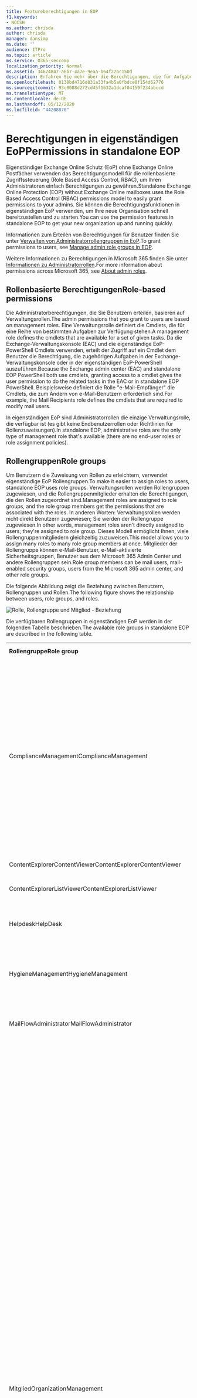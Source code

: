 ```yaml
---
title: Featureberechtigungen in EOP
f1.keywords:
- NOCSH
ms.author: chrisda
author: chrisda
manager: dansimp
ms.date: ''
audience: ITPro
ms.topic: article
ms.service: O365-seccomp
localization_priority: Normal
ms.assetid: 34674847-a6b7-4a7e-9eaa-b64f22bc150d
description: Erfahren Sie mehr über die Berechtigungen, die für Aufgaben in eigenständigen Exchange Online Schutz erforderlich sind.
ms.openlocfilehash: 0138bd4716d831a33fa4b5a0fbdce0f154d62776
ms.sourcegitcommit: 93c0088d272cd45f1632a1dcaf04159f234abccd
ms.translationtype: MT
ms.contentlocale: de-DE
ms.lasthandoff: 05/12/2020
ms.locfileid: "44208870"
---
```

# <a name="permissions-in-standalone-eop"></a><span data-ttu-id="ac982-103">Berechtigungen in eigenständigen EoP</span><span class="sxs-lookup"><span data-stu-id="ac982-103">Permissions in standalone EOP</span></span>

<span data-ttu-id="ac982-104">Eigenständiger Exchange Online Schutz (EoP) ohne Exchange Online Postfächer verwenden das Berechtigungsmodell für die rollenbasierte Zugriffssteuerung (Role Based Access Control, RBAC), um Ihren Administratoren einfach Berechtigungen zu gewähren.</span><span class="sxs-lookup"><span data-stu-id="ac982-104">Standalone Exchange Online Protection (EOP) without Exchange Online mailboxes uses the Role Based Access Control (RBAC) permissions model to easily grant permissions to your admins.</span></span> <span data-ttu-id="ac982-105">Sie können die Berechtigungsfunktionen in eigenständigen EoP verwenden, um Ihre neue Organisation schnell bereitzustellen und zu starten.</span><span class="sxs-lookup"><span data-stu-id="ac982-105">You can use the permission features in standalone EOP to get your new organization up and running quickly.</span></span>

<span data-ttu-id="ac982-106">Informationen zum Erteilen von Berechtigungen für Benutzer finden Sie unter [Verwalten von Administratorrollengruppen in EoP](manage-admin-role-group-permissions-in-eop.md).</span><span class="sxs-lookup"><span data-stu-id="ac982-106">To grant permissions to users, see [Manage admin role groups in EOP](manage-admin-role-group-permissions-in-eop.md).</span></span>

<span data-ttu-id="ac982-107">Weitere Informationen zu Berechtigungen in Microsoft 365 finden Sie unter [Informationen zu Administratorrollen](https://docs.microsoft.com/microsoft-365/admin/add-users/about-admin-roles).</span><span class="sxs-lookup"><span data-stu-id="ac982-107">For more information about permissions across Microsoft 365, see [About admin roles](https://docs.microsoft.com/microsoft-365/admin/add-users/about-admin-roles).</span></span>

## <a name="role-based-permissions"></a><span data-ttu-id="ac982-108">Rollenbasierte Berechtigungen</span><span class="sxs-lookup"><span data-stu-id="ac982-108">Role-based permissions</span></span>

<span data-ttu-id="ac982-109">Die Administratorberechtigungen, die Sie Benutzern erteilen, basieren auf Verwaltungsrollen.</span><span class="sxs-lookup"><span data-stu-id="ac982-109">The admin permissions that you grant to users are based on management roles.</span></span> <span data-ttu-id="ac982-110">Eine Verwaltungsrolle definiert die Cmdlets, die für eine Reihe von bestimmten Aufgaben zur Verfügung stehen.</span><span class="sxs-lookup"><span data-stu-id="ac982-110">A management role defines the cmdlets that are available for a set of given tasks.</span></span> <span data-ttu-id="ac982-111">Da die Exchange-Verwaltungskonsole (EAC) und die eigenständige EoP-PowerShell Cmdlets verwenden, erteilt der Zugriff auf ein Cmdlet dem Benutzer die Berechtigung, die zugehörigen Aufgaben in der Exchange-Verwaltungskonsole oder in der eigenständigen EoP-PowerShell auszuführen.</span><span class="sxs-lookup"><span data-stu-id="ac982-111">Because the Exchange admin center (EAC) and standalone EOP PowerShell both use cmdlets, granting access to a cmdlet gives the user permission to do the related tasks in the EAC or in standalone EOP PowerShell.</span></span> <span data-ttu-id="ac982-112">Beispielsweise definiert die Rolle "e-Mail-Empfänger" die Cmdlets, die zum Ändern von e-Mail-Benutzern erforderlich sind.</span><span class="sxs-lookup"><span data-stu-id="ac982-112">For example, the Mail Recipients role defines the cmdlets that are required to modify mail users.</span></span>

<span data-ttu-id="ac982-113">In eigenständigen EoP sind Administratorrollen die einzige Verwaltungsrolle, die verfügbar ist (es gibt keine Endbenutzerrollen oder Richtlinien für Rollenzuweisungen).</span><span class="sxs-lookup"><span data-stu-id="ac982-113">In standalone EOP, administrative roles are the only type of management role that's available (there are no end-user roles or role assignment policies).</span></span>

## <a name="role-groups"></a><span data-ttu-id="ac982-114">Rollengruppen</span><span class="sxs-lookup"><span data-stu-id="ac982-114">Role groups</span></span>

<span data-ttu-id="ac982-115">Um Benutzern die Zuweisung von Rollen zu erleichtern, verwendet eigenständige EoP Rollengruppen.</span><span class="sxs-lookup"><span data-stu-id="ac982-115">To make it easier to assign roles to users, standalone EOP uses role groups.</span></span> <span data-ttu-id="ac982-116">Verwaltungsrollen werden Rollengruppen zugewiesen, und die Rollengruppenmitglieder erhalten die Berechtigungen, die den Rollen zugeordnet sind.</span><span class="sxs-lookup"><span data-stu-id="ac982-116">Management roles are assigned to role groups, and the role group members get the permissions that are associated with the roles.</span></span> <span data-ttu-id="ac982-117">In anderen Worten: Verwaltungsrollen werden nicht direkt Benutzern zugewiesen; Sie werden der Rollengruppe zugewiesen.</span><span class="sxs-lookup"><span data-stu-id="ac982-117">In other words, management roles aren't directly assigned to users; they're assigned to role group.</span></span> <span data-ttu-id="ac982-118">Dieses Modell ermöglicht Ihnen, viele Rollengruppenmitgliedern gleichzeitig zuzuweisen.</span><span class="sxs-lookup"><span data-stu-id="ac982-118">This model allows you to assign many roles to many role group members at once.</span></span> <span data-ttu-id="ac982-119">Mitglieder der Rollengruppe können e-Mail-Benutzer, e-Mail-aktivierte Sicherheitsgruppen, Benutzer aus dem Microsoft 365 Admin Center und andere Rollengruppen sein.</span><span class="sxs-lookup"><span data-stu-id="ac982-119">Role group members can be mail users, mail-enabled security groups, users from the Microsoft 365 admin center, and other role groups.</span></span>

<span data-ttu-id="ac982-120">Die folgende Abbildung zeigt die Beziehung zwischen Benutzern, Rollengruppen und Rollen.</span><span class="sxs-lookup"><span data-stu-id="ac982-120">The following figure shows the relationship between users, role groups, and roles.</span></span>

![Rolle, Rollengruppe und Mitglied - Beziehung](../../media/ITPro_Security_RBAC_EXO_SimplifiedRoleGroupRelationship.png)

<span data-ttu-id="ac982-122">Die verfügbaren Rollengruppen in eigenständigen EoP werden in der folgenden Tabelle beschrieben.</span><span class="sxs-lookup"><span data-stu-id="ac982-122">The available role groups in standalone EOP are described in the following table.</span></span>

||||
|---|---|---|
|<span data-ttu-id="ac982-123">**Rollengruppe**</span><span class="sxs-lookup"><span data-stu-id="ac982-123">**Role group**</span></span>|<span data-ttu-id="ac982-124">**Beschreibung**</span><span class="sxs-lookup"><span data-stu-id="ac982-124">**Description**</span></span>|<span data-ttu-id="ac982-125">**Zugewiesene Standardrollen**</span><span class="sxs-lookup"><span data-stu-id="ac982-125">**Default roles assigned**</span></span>|
|<span data-ttu-id="ac982-126">ComplianceManagement</span><span class="sxs-lookup"><span data-stu-id="ac982-126">ComplianceManagement</span></span>|<span data-ttu-id="ac982-127">Konfigurieren und Verwalten von Kompatibilitätseinstellungen innerhalb der Organisation, einschließlich der Verhinderung von Datenverlust (DLP), wenn Ihr Abonnement über DLP-Funktionen verfügt.</span><span class="sxs-lookup"><span data-stu-id="ac982-127">Configure and manage compliance settings within the organization, including data loss prevention (DLP) if your subscription has DLP capabilities.</span></span> <br/><br/> <span data-ttu-id="ac982-128">Mitglieder der Rolle " [Konformitäts Administrator](https://docs.microsoft.com/azure/active-directory/users-groups-roles/directory-assign-admin-roles#compliance-administrator) " in Azure AD erhalten automatisch die Berechtigungen dieser Rollengruppe.</span><span class="sxs-lookup"><span data-stu-id="ac982-128">Members of the [Compliance Administrator](https://docs.microsoft.com/azure/active-directory/users-groups-roles/directory-assign-admin-roles#compliance-administrator) role in Azure AD automatically get the permissions of this role group.</span></span>|<span data-ttu-id="ac982-129">Überwachungsprotokolle</span><span class="sxs-lookup"><span data-stu-id="ac982-129">Audit Logs</span></span> <br/><br/> <span data-ttu-id="ac982-130">Compliance-Verwaltung</span><span class="sxs-lookup"><span data-stu-id="ac982-130">Compliance Administration</span></span> <br/><br/> <span data-ttu-id="ac982-131">Verwaltung von Informationsrechten</span><span class="sxs-lookup"><span data-stu-id="ac982-131">Information Rights Management</span></span> <br/><br/> <span data-ttu-id="ac982-132">Aufbewahrungsverwaltung</span><span class="sxs-lookup"><span data-stu-id="ac982-132">Retention Management</span></span> <br/><br/> <span data-ttu-id="ac982-133">Überwachungsprotokolle nur anzeigen</span><span class="sxs-lookup"><span data-stu-id="ac982-133">View-Only Audit Logs</span></span> <br/><br/> <span data-ttu-id="ac982-134">Schreibgeschützte Konfiguration</span><span class="sxs-lookup"><span data-stu-id="ac982-134">View-Only Configuration</span></span> <br/><br/> <span data-ttu-id="ac982-135">Schreibgeschützte Empfänger</span><span class="sxs-lookup"><span data-stu-id="ac982-135">View-Only Recipients</span></span>|
|<span data-ttu-id="ac982-136">ContentExplorerContentViewer</span><span class="sxs-lookup"><span data-stu-id="ac982-136">ContentExplorerContentViewer</span></span>|<span data-ttu-id="ac982-137">Nicht verwendet.</span><span class="sxs-lookup"><span data-stu-id="ac982-137">Not used.</span></span>|<span data-ttu-id="ac982-138">Daten Klassifizierungs-Inhaltsanzeige</span><span class="sxs-lookup"><span data-stu-id="ac982-138">Data Classification Content Viewer</span></span>|
|<span data-ttu-id="ac982-139">ContentExplorerListViewer</span><span class="sxs-lookup"><span data-stu-id="ac982-139">ContentExplorerListViewer</span></span>|<span data-ttu-id="ac982-140">Nicht verwendet.</span><span class="sxs-lookup"><span data-stu-id="ac982-140">Not used.</span></span>|<span data-ttu-id="ac982-141">Listenanzeige für Datenklassifizierung</span><span class="sxs-lookup"><span data-stu-id="ac982-141">Data Classification List Viewer</span></span>|
|<span data-ttu-id="ac982-142">Helpdesk</span><span class="sxs-lookup"><span data-stu-id="ac982-142">HelpDesk</span></span>|<span data-ttu-id="ac982-143">Anzeigen und Verwalten von e-Mail-Benutzern</span><span class="sxs-lookup"><span data-stu-id="ac982-143">View and manage mail users.</span></span>|<span data-ttu-id="ac982-144">Kennwort zurücksetzen</span><span class="sxs-lookup"><span data-stu-id="ac982-144">Reset Password</span></span> <br/><br/> <span data-ttu-id="ac982-145">Benutzeroptionen</span><span class="sxs-lookup"><span data-stu-id="ac982-145">User Options</span></span> <br/><br/> <span data-ttu-id="ac982-146">Schreibgeschützte Empfänger</span><span class="sxs-lookup"><span data-stu-id="ac982-146">View-Only Recipients</span></span>|
|<span data-ttu-id="ac982-147">HygieneManagement</span><span class="sxs-lookup"><span data-stu-id="ac982-147">HygieneManagement</span></span>|<span data-ttu-id="ac982-148">Verwalten von Schutzfunktionen (Anti-Spam, Antischadsoftware usw.).</span><span class="sxs-lookup"><span data-stu-id="ac982-148">Manage protection features (anti-spam, anti-malware, etc.).</span></span>|<span data-ttu-id="ac982-149">Transport Hygiene</span><span class="sxs-lookup"><span data-stu-id="ac982-149">Transport Hygiene</span></span> <br/><br/> <span data-ttu-id="ac982-150">Schreibgeschützte Konfiguration</span><span class="sxs-lookup"><span data-stu-id="ac982-150">View-Only Configuration</span></span> <br/><br/> <span data-ttu-id="ac982-151">Schreibgeschützte Empfänger</span><span class="sxs-lookup"><span data-stu-id="ac982-151">View-Only Recipients</span></span>|
|<span data-ttu-id="ac982-152">MailFlowAdministrator</span><span class="sxs-lookup"><span data-stu-id="ac982-152">MailFlowAdministrator</span></span>|<span data-ttu-id="ac982-153">Anzeigen und Verwalten von akzeptierten Domänen und Connectors</span><span class="sxs-lookup"><span data-stu-id="ac982-153">View and manage accepted domains and connectors</span></span>|<span data-ttu-id="ac982-154">Remote-und akzeptierte Domänen</span><span class="sxs-lookup"><span data-stu-id="ac982-154">Remote and Accepted Domains</span></span> <br/><br/> <span data-ttu-id="ac982-155">Schreibgeschützte Empfänger</span><span class="sxs-lookup"><span data-stu-id="ac982-155">View-Only Recipients</span></span>|
|<span data-ttu-id="ac982-156">Mitglied</span><span class="sxs-lookup"><span data-stu-id="ac982-156">OrganizationManagement</span></span>|<span data-ttu-id="ac982-157">Administratorzugriff auf die gesamte Organisation und die Möglichkeit, nahezu jede Aufgabe auszuführen.</span><span class="sxs-lookup"><span data-stu-id="ac982-157">Admin access to the entire organization and the ability to perform almost any task.</span></span> <br/><br/> <span data-ttu-id="ac982-158">Mitglieder der [globalen Administrator](https://docs.microsoft.com/azure/active-directory/users-groups-roles/directory-assign-admin-roles#global-administrator--company-administrator) Rolle in Azure AD erhalten automatisch die Berechtigungen dieser Rollengruppe.</span><span class="sxs-lookup"><span data-stu-id="ac982-158">Members of the [Global Administrator](https://docs.microsoft.com/azure/active-directory/users-groups-roles/directory-assign-admin-roles#global-administrator--company-administrator) role in Azure AD automatically get the permissions of this role group.</span></span> <br/><br/> <span data-ttu-id="ac982-159">**Wichtig**: da es sich bei der Mitglied-Rollengruppe um eine leistungsstarke Rolle handelt, sollten nur Benutzer, die administrative Aufgaben auf Organisationsebene ausführen, Mitglieder dieser Rollengruppe sein.</span><span class="sxs-lookup"><span data-stu-id="ac982-159">**Important**: Because the OrganizationManagement role group is a powerful role, only users that perform organizational-level administrative tasks should be members of this role group.</span></span>|<span data-ttu-id="ac982-160">Antischadsoftware</span><span class="sxs-lookup"><span data-stu-id="ac982-160">AntiMalware</span></span> <br/><br/> <span data-ttu-id="ac982-161">Antispam</span><span class="sxs-lookup"><span data-stu-id="ac982-161">AntiSpam</span></span> <br/><br/> <span data-ttu-id="ac982-162">Überwachungsprotokolle</span><span class="sxs-lookup"><span data-stu-id="ac982-162">Audit Logs</span></span> <br/><br/> <span data-ttu-id="ac982-163">Complianceadministrator</span><span class="sxs-lookup"><span data-stu-id="ac982-163">Compliance Administrator</span></span> <br/><br/> <span data-ttu-id="ac982-164">Dynamische Verteilergruppen</span><span class="sxs-lookup"><span data-stu-id="ac982-164">Distribution Groups</span></span> <br/><br/> <span data-ttu-id="ac982-165">Verwaltung von Informationsrechten</span><span class="sxs-lookup"><span data-stu-id="ac982-165">Information Rights Management</span></span> <br/><br/> <span data-ttu-id="ac982-166">Erstellen von E-Mail-Empfängern</span><span class="sxs-lookup"><span data-stu-id="ac982-166">Mail Recipient Creation</span></span> <br/><br/> <span data-ttu-id="ac982-167">E-Mail-Empfänger</span><span class="sxs-lookup"><span data-stu-id="ac982-167">Mail Recipients</span></span> <br/><br/> <span data-ttu-id="ac982-168">Nachrichtenverfolgung</span><span class="sxs-lookup"><span data-stu-id="ac982-168">Message Tracking</span></span> <br/><br/> <span data-ttu-id="ac982-169">Migration</span><span class="sxs-lookup"><span data-stu-id="ac982-169">Migration</span></span> <br/><br/> <span data-ttu-id="ac982-170">Organisations Client Zugriff</span><span class="sxs-lookup"><span data-stu-id="ac982-170">Organization Client Access</span></span> <br/><br/> <span data-ttu-id="ac982-171">Organisationskonfiguration</span><span class="sxs-lookup"><span data-stu-id="ac982-171">Organization Configuration</span></span> <br/><br/> <span data-ttu-id="ac982-172">Organisations Transport Einstellungen</span><span class="sxs-lookup"><span data-stu-id="ac982-172">Organization Transport Settings</span></span> <br/><br/> <span data-ttu-id="ac982-173">Quarantäne</span><span class="sxs-lookup"><span data-stu-id="ac982-173">Quarantine</span></span> <br/><br/> <span data-ttu-id="ac982-174">Empfängerrichtlinien</span><span class="sxs-lookup"><span data-stu-id="ac982-174">Recipient Policies</span></span> <br/><br/> <span data-ttu-id="ac982-175">Remote-und akzeptierte Domänen</span><span class="sxs-lookup"><span data-stu-id="ac982-175">Remote and Accepted Domains</span></span> <br/><br/> <span data-ttu-id="ac982-176">Kennwort zurücksetzen</span><span class="sxs-lookup"><span data-stu-id="ac982-176">Reset Password</span></span> <br/><br/> <span data-ttu-id="ac982-177">Aufbewahrungsverwaltung</span><span class="sxs-lookup"><span data-stu-id="ac982-177">Retention Management</span></span> <br/><br/> <span data-ttu-id="ac982-178">Rollenverwaltung</span><span class="sxs-lookup"><span data-stu-id="ac982-178">Role Management</span></span> <br/><br/> <span data-ttu-id="ac982-179">Sicherheitsadministrator</span><span class="sxs-lookup"><span data-stu-id="ac982-179">Security Administrator</span></span> <br/><br/> <span data-ttu-id="ac982-180">Erstellen und Mitgliedschaft von Sicherheitsgruppen</span><span class="sxs-lookup"><span data-stu-id="ac982-180">Security Group Creation and Membership</span></span> <br/><br/> <span data-ttu-id="ac982-181">Sicherheitsleseberechtigter</span><span class="sxs-lookup"><span data-stu-id="ac982-181">Security Reader</span></span> <br/><br/> <span data-ttu-id="ac982-182">Vertraulichkeits Bezeichnung-Administrator</span><span class="sxs-lookup"><span data-stu-id="ac982-182">Sensitivity Label Administrator</span></span> <br/><br/> <span data-ttu-id="ac982-183">Aufsicht</span><span class="sxs-lookup"><span data-stu-id="ac982-183">Supervision</span></span> <br/><br/> <span data-ttu-id="ac982-184">Transport Hygiene</span><span class="sxs-lookup"><span data-stu-id="ac982-184">Transport Hygiene</span></span> <br/><br/> <span data-ttu-id="ac982-185">Transportregeln</span><span class="sxs-lookup"><span data-stu-id="ac982-185">Transport Rules</span></span> <br/><br/> <span data-ttu-id="ac982-186">Benutzeroptionen</span><span class="sxs-lookup"><span data-stu-id="ac982-186">User Options</span></span> <br/><br/> <span data-ttu-id="ac982-187">Nur anzeigen Antischadsoftware</span><span class="sxs-lookup"><span data-stu-id="ac982-187">View-Only AntiMalware</span></span> <br/><br/> <span data-ttu-id="ac982-188">Nur-anzeigen-Antispam</span><span class="sxs-lookup"><span data-stu-id="ac982-188">View-Only AntiSpam</span></span> <br/><br/> <span data-ttu-id="ac982-189">Überwachungsprotokolle nur anzeigen</span><span class="sxs-lookup"><span data-stu-id="ac982-189">View-Only Audit Logs</span></span> <br/><br/> <span data-ttu-id="ac982-190">Schreibgeschützte Konfiguration</span><span class="sxs-lookup"><span data-stu-id="ac982-190">View-Only Configuration</span></span> <br/><br/> <span data-ttu-id="ac982-191">Nur-Ansicht-Quarantäne</span><span class="sxs-lookup"><span data-stu-id="ac982-191">View-Only Quarantine</span></span> <br/><br/> <span data-ttu-id="ac982-192">Schreibgeschützte Empfänger</span><span class="sxs-lookup"><span data-stu-id="ac982-192">View-Only Recipients</span></span> <br/><br/> <span data-ttu-id="ac982-193">Bedrohungs Intelligenz mit Ansichts Schutz</span><span class="sxs-lookup"><span data-stu-id="ac982-193">View-Only Threat Intelligence</span></span>|
|<span data-ttu-id="ac982-194">QuarantineAdministrator</span><span class="sxs-lookup"><span data-stu-id="ac982-194">QuarantineAdministrator</span></span>|<span data-ttu-id="ac982-195">Verwalten von Nachrichten in Quarantäne für alle Empfänger.</span><span class="sxs-lookup"><span data-stu-id="ac982-195">Manage quarantined messages for all recipients.</span></span>|<span data-ttu-id="ac982-196">Quarantäne</span><span class="sxs-lookup"><span data-stu-id="ac982-196">Quarantine</span></span>|
|<span data-ttu-id="ac982-197">RecipientManagement</span><span class="sxs-lookup"><span data-stu-id="ac982-197">RecipientManagement</span></span>|<span data-ttu-id="ac982-198">Erstellen, verwalten und Entfernen von Empfängerobjekten in der Organisation.</span><span class="sxs-lookup"><span data-stu-id="ac982-198">Create, manage, and remove recipient objects in the organization.</span></span>|<span data-ttu-id="ac982-199">Dynamische Verteilergruppen</span><span class="sxs-lookup"><span data-stu-id="ac982-199">Distribution Groups</span></span> <br/><br/> <span data-ttu-id="ac982-200">Erstellen von E-Mail-Empfängern</span><span class="sxs-lookup"><span data-stu-id="ac982-200">Mail Recipient Creation</span></span> <br/><br/> <span data-ttu-id="ac982-201">E-Mail-Empfänger</span><span class="sxs-lookup"><span data-stu-id="ac982-201">Mail Recipients</span></span> <br/><br/> <span data-ttu-id="ac982-202">Nachrichtenverfolgung</span><span class="sxs-lookup"><span data-stu-id="ac982-202">Message Tracking</span></span> <br/><br/> <span data-ttu-id="ac982-203">Migration</span><span class="sxs-lookup"><span data-stu-id="ac982-203">Migration</span></span> <br/><br/> <span data-ttu-id="ac982-204">Empfängerrichtlinien</span><span class="sxs-lookup"><span data-stu-id="ac982-204">Recipient Policies</span></span> <br/><br/> <span data-ttu-id="ac982-205">Kennwort zurücksetzen</span><span class="sxs-lookup"><span data-stu-id="ac982-205">Reset Password</span></span>|
|<span data-ttu-id="ac982-206">RecordsManagement</span><span class="sxs-lookup"><span data-stu-id="ac982-206">RecordsManagement</span></span>|<span data-ttu-id="ac982-207">Konfigurieren von Kompatibilitätsfeatures wie Aufbewahrungsrichtlinientags, Nachrichtenklassifikationen und Nachrichtenfluss Regeln (auch bekannt als Transportregeln)</span><span class="sxs-lookup"><span data-stu-id="ac982-207">Configure compliance features, such as retention policy tags, message classifications, and mail flow rules (also known as transport rules).</span></span>|<span data-ttu-id="ac982-208">Nachrichtenverfolgung</span><span class="sxs-lookup"><span data-stu-id="ac982-208">Message Tracking</span></span> <br/><br/> <span data-ttu-id="ac982-209">Aufbewahrungsverwaltung</span><span class="sxs-lookup"><span data-stu-id="ac982-209">Retention Management</span></span> <br/><br/> <span data-ttu-id="ac982-210">Transportregeln</span><span class="sxs-lookup"><span data-stu-id="ac982-210">Transport Rules</span></span>|
|<span data-ttu-id="ac982-211">SecurityAdministrator</span><span class="sxs-lookup"><span data-stu-id="ac982-211">SecurityAdministrator</span></span>|<span data-ttu-id="ac982-212">Konfigurieren Sie alle Aspekte des Schutzes in der Organisation (Anti-Spam, Antischadsoftware, Antispoofing, Quarantäne usw.).</span><span class="sxs-lookup"><span data-stu-id="ac982-212">Configure all aspects of protection in the organization (anti-spam, anti-malware, anti-spoofing, quarantine, etc.).</span></span> <br/><br/> <span data-ttu-id="ac982-213">Mitglieder der Rolle " [Sicherheits Administrator](https://docs.microsoft.com/azure/active-directory/users-groups-roles/directory-assign-admin-roles#security-administrator) " in Azure AD erhalten automatisch die Berechtigungen dieser Rollengruppe.</span><span class="sxs-lookup"><span data-stu-id="ac982-213">Members of the [Security Administrator](https://docs.microsoft.com/azure/active-directory/users-groups-roles/directory-assign-admin-roles#security-administrator) role in Azure AD automatically get the permissions of this role group.</span></span>|<span data-ttu-id="ac982-214">Antischadsoftware</span><span class="sxs-lookup"><span data-stu-id="ac982-214">AntiMalware</span></span> <br/><br/> <span data-ttu-id="ac982-215">Antispam</span><span class="sxs-lookup"><span data-stu-id="ac982-215">AntiSpam</span></span> <br/><br/> <span data-ttu-id="ac982-216">Überwachungsprotokolle</span><span class="sxs-lookup"><span data-stu-id="ac982-216">Audit Logs</span></span> <br/><br/> <span data-ttu-id="ac982-217">Quarantäne</span><span class="sxs-lookup"><span data-stu-id="ac982-217">Quarantine</span></span> <br/><br/> <span data-ttu-id="ac982-218">Sicherheitsadministrator</span><span class="sxs-lookup"><span data-stu-id="ac982-218">Security Administrator</span></span> <br/><br/> <span data-ttu-id="ac982-219">Vertraulichkeits Bezeichnung-Administrator</span><span class="sxs-lookup"><span data-stu-id="ac982-219">Sensitivity Label Administrator</span></span> <br/><br/> <span data-ttu-id="ac982-220">Nur anzeigen Antischadsoftware</span><span class="sxs-lookup"><span data-stu-id="ac982-220">View-Only AntiMalware</span></span> <br/><br/> <span data-ttu-id="ac982-221">Nur-anzeigen-Antispam</span><span class="sxs-lookup"><span data-stu-id="ac982-221">View-Only AntiSpam</span></span> <br/><br/> <span data-ttu-id="ac982-222">Überwachungsprotokolle nur anzeigen</span><span class="sxs-lookup"><span data-stu-id="ac982-222">View-Only Audit Logs</span></span> <br/><br/> <span data-ttu-id="ac982-223">Nur-Ansicht-Quarantäne</span><span class="sxs-lookup"><span data-stu-id="ac982-223">View-Only Quarantine</span></span> <br/><br/> <span data-ttu-id="ac982-224">Bedrohungs Intelligenz mit Ansichts Schutz</span><span class="sxs-lookup"><span data-stu-id="ac982-224">View-Only Threat Intelligence</span></span>|
|<span data-ttu-id="ac982-225">SecurityReader</span><span class="sxs-lookup"><span data-stu-id="ac982-225">SecurityReader</span></span>|<span data-ttu-id="ac982-226">Nur-Ansicht-Zugriff auf alle Aspekte des Schutzes in der Organisation (Antispam, Antischadsoftware, Antispoofing, Quarantäne usw.).</span><span class="sxs-lookup"><span data-stu-id="ac982-226">View-only access to all aspects of protection in the organization (anti-spam, anti-malware, anti-spoofing, quarantine, etc.).</span></span> <br/><br/> <span data-ttu-id="ac982-227">Mitglieder der [Sicherheits Leser](https://docs.microsoft.com/azure/active-directory/users-groups-roles/directory-assign-admin-roles#security-reader) Rolle in Azure AD erhalten automatisch die Berechtigungen dieser Rollengruppe.</span><span class="sxs-lookup"><span data-stu-id="ac982-227">Members of the [Security Reader](https://docs.microsoft.com/azure/active-directory/users-groups-roles/directory-assign-admin-roles#security-reader) role in Azure AD automatically get the permissions of this role group.</span></span>|<span data-ttu-id="ac982-228">Sicherheitsleseberechtigter</span><span class="sxs-lookup"><span data-stu-id="ac982-228">Security Reader</span></span> <br/><br/> <span data-ttu-id="ac982-229">Nur anzeigen Antischadsoftware</span><span class="sxs-lookup"><span data-stu-id="ac982-229">View-Only AntiMalware</span></span> <br/><br/> <span data-ttu-id="ac982-230">Nur-anzeigen-Antispam</span><span class="sxs-lookup"><span data-stu-id="ac982-230">View-Only AntiSpam</span></span> <br/><br/> <span data-ttu-id="ac982-231">Nur-Ansicht-Quarantäne</span><span class="sxs-lookup"><span data-stu-id="ac982-231">View-Only Quarantine</span></span> <br/><br/> <span data-ttu-id="ac982-232">Bedrohungs Intelligenz mit Ansichts Schutz</span><span class="sxs-lookup"><span data-stu-id="ac982-232">View-Only Threat Intelligence</span></span>|
|<span data-ttu-id="ac982-233">TenantAdmins</span><span class="sxs-lookup"><span data-stu-id="ac982-233">TenantAdmins</span></span>|<span data-ttu-id="ac982-234">Die Mitgliedschaft in dieser Rollengruppe wird in allen Diensten synchronisiert und zentral verwaltet.</span><span class="sxs-lookup"><span data-stu-id="ac982-234">Membership in this role group is synchronized across services and managed centrally.</span></span> <span data-ttu-id="ac982-235">Standardmäßig ist dieser Rollengruppe keine Rollen zugewiesen.</span><span class="sxs-lookup"><span data-stu-id="ac982-235">By default, this role group is not assigned any roles.</span></span> <span data-ttu-id="ac982-236">Sie ist jedoch Mitglied der Rollengruppe "Organisationsverwaltung" und erbt diese Berechtigungen.</span><span class="sxs-lookup"><span data-stu-id="ac982-236">However, it will be a member of the Organization Management role group and will inherit those permissions.</span></span>|<span data-ttu-id="ac982-237">keine</span><span class="sxs-lookup"><span data-stu-id="ac982-237">none</span></span>|
|<span data-ttu-id="ac982-238">ViewOnlyOrganizationManagement</span><span class="sxs-lookup"><span data-stu-id="ac982-238">ViewOnlyOrganizationManagement</span></span>|<span data-ttu-id="ac982-239">Zeigen Sie Empfänger-, Schutz-und Konfigurationsobjekte sowie deren Eigenschaften in der Organisation an.</span><span class="sxs-lookup"><span data-stu-id="ac982-239">View recipient, protection, and configuration objects and their properties in the organization.</span></span>|<span data-ttu-id="ac982-240">Complianceadministrator</span><span class="sxs-lookup"><span data-stu-id="ac982-240">Compliance Administrator</span></span> <br/><br/> <span data-ttu-id="ac982-241">Sicherheitsadministrator</span><span class="sxs-lookup"><span data-stu-id="ac982-241">Security Administrator</span></span> <br/><br/> <span data-ttu-id="ac982-242">Sicherheitsleseberechtigter</span><span class="sxs-lookup"><span data-stu-id="ac982-242">Security Reader</span></span> <br/><br/> <span data-ttu-id="ac982-243">Vertraulichkeits Bezeichnung-Administrator</span><span class="sxs-lookup"><span data-stu-id="ac982-243">Sensitivity Label Administrator</span></span> <br/><br/> <span data-ttu-id="ac982-244">Schreibgeschützte Konfiguration</span><span class="sxs-lookup"><span data-stu-id="ac982-244">View-Only Configuration</span></span> <br/><br/> <span data-ttu-id="ac982-245">Schreibgeschützte Empfänger</span><span class="sxs-lookup"><span data-stu-id="ac982-245">View-Only Recipients</span></span>|
|

<span data-ttu-id="ac982-246">Wenn Sie in einer kleinen Organisation mit nur wenigen Administratoren arbeiten, müssen Sie diese Benutzer möglicherweise nur der Rollengruppe "Organisationsverwaltung" hinzufügen, und Sie müssen möglicherweise nie die anderen Rollengruppen verwenden.</span><span class="sxs-lookup"><span data-stu-id="ac982-246">If you work in a small organization that has only a few admins, you might need to add those users to the Organization Management role group only, and you may never need to use the other role groups.</span></span> <span data-ttu-id="ac982-247">Wenn Sie in einer größeren Organisation arbeiten, verfügen Sie möglicherweise über Administratoren, die bestimmte Aufgaben ausführen, beispielsweise die Empfängerkonfiguration.</span><span class="sxs-lookup"><span data-stu-id="ac982-247">If you work in a larger organization, you might have admins who perform specific tasks, such as recipient configuration.</span></span> <span data-ttu-id="ac982-248">In diesen Fällen können Sie einen Administrator zur Rollengruppe "Empfängerverwaltung" und einen weiteren Administrator zur Rollengruppe "Organisationsverwaltung" hinzufügen.</span><span class="sxs-lookup"><span data-stu-id="ac982-248">In those cases, you might add one admin to the Recipient Management role group, and another admin to the Organization Management role group.</span></span> <span data-ttu-id="ac982-249">Diese Administratoren können dann Ihre spezifischen Bereiche verwalten, aber Sie verfügen nicht über Berechtigungen zum Verwalten von Bereichen, für die Sie nicht zuständig sind.</span><span class="sxs-lookup"><span data-stu-id="ac982-249">Those admins can then manage their specific areas, but they won't have permissions to manage areas they're not responsible for.</span></span>

<span data-ttu-id="ac982-250">Wenn die integrierten Rollengruppen in Exchange Online nicht für die Aufgabenbereiche Ihrer Administratoren geeignet sind, können Sie Rollengruppen erstellen und Rollen zu diesen Gruppen hinzufügen.</span><span class="sxs-lookup"><span data-stu-id="ac982-250">If the built-in role groups in Exchange Online don't match the job function of your administrators, you can create role groups and add roles to them.</span></span> <span data-ttu-id="ac982-251">Weitere Informationen finden Sie unter [Verwalten von Rollengruppen in eigenständigen EoP](manage-admin-role-group-permissions-in-eop.md).</span><span class="sxs-lookup"><span data-stu-id="ac982-251">For more information, see [Manage role groups in standalone EOP](manage-admin-role-group-permissions-in-eop.md).</span></span>

## <a name="roles"></a><span data-ttu-id="ac982-252">Rollen</span><span class="sxs-lookup"><span data-stu-id="ac982-252">Roles</span></span>

<span data-ttu-id="ac982-253">Die integrierten Rollen, die in eigenständigen EoP verfügbar sind, werden in der folgenden Tabelle beschrieben.</span><span class="sxs-lookup"><span data-stu-id="ac982-253">The built-in roles that are available in standalone EOP are described in the following table.</span></span>

||||
|---|---|---|
|<span data-ttu-id="ac982-254">**Rolle**</span><span class="sxs-lookup"><span data-stu-id="ac982-254">**Role**</span></span>|<span data-ttu-id="ac982-255">**Beschreibung**</span><span class="sxs-lookup"><span data-stu-id="ac982-255">**Description**</span></span>|<span data-ttu-id="ac982-256">**Standardrollengruppen Zuweisungen**</span><span class="sxs-lookup"><span data-stu-id="ac982-256">**Default role group assignments**</span></span>|
|<span data-ttu-id="ac982-257">Antischadsoftware</span><span class="sxs-lookup"><span data-stu-id="ac982-257">AntiMalware</span></span>|<span data-ttu-id="ac982-258">Anzeigen und Ändern der Konfiguration und der Berichte für Antischadsoftware-Features.</span><span class="sxs-lookup"><span data-stu-id="ac982-258">View and modify the configuration and reports for anti-malware features.</span></span>|<span data-ttu-id="ac982-259">Mitglied</span><span class="sxs-lookup"><span data-stu-id="ac982-259">OrganizationManagement</span></span> <br/><br/> <span data-ttu-id="ac982-260">SecurityAdministrator</span><span class="sxs-lookup"><span data-stu-id="ac982-260">SecurityAdministrator</span></span>|
|<span data-ttu-id="ac982-261">Antispam</span><span class="sxs-lookup"><span data-stu-id="ac982-261">AntiSpam</span></span>|<span data-ttu-id="ac982-262">Anzeigen und Ändern der Konfiguration und der Berichte für Anti-Spam-Features.</span><span class="sxs-lookup"><span data-stu-id="ac982-262">View and modify the configuration and reports for anti-spam features.</span></span>|<span data-ttu-id="ac982-263">Mitglied</span><span class="sxs-lookup"><span data-stu-id="ac982-263">OrganizationManagement</span></span> <br/><br/> <span data-ttu-id="ac982-264">SecurityAdministrator</span><span class="sxs-lookup"><span data-stu-id="ac982-264">SecurityAdministrator</span></span>|
|<span data-ttu-id="ac982-265">Überwachungsprotokolle</span><span class="sxs-lookup"><span data-stu-id="ac982-265">Audit Logs</span></span>|<span data-ttu-id="ac982-266">Durchsuchen Sie das administratorüberwachungsprotokoll, und zeigen Sie die Ergebnisse an.</span><span class="sxs-lookup"><span data-stu-id="ac982-266">Search the administrator audit log and view the results.</span></span>|<span data-ttu-id="ac982-267">ComplianceManagement</span><span class="sxs-lookup"><span data-stu-id="ac982-267">ComplianceManagement</span></span> <br/><br/> <span data-ttu-id="ac982-268">Mitglied</span><span class="sxs-lookup"><span data-stu-id="ac982-268">OrganizationManagement</span></span> <br/><br/> <span data-ttu-id="ac982-269">SecurityAdministrator</span><span class="sxs-lookup"><span data-stu-id="ac982-269">SecurityAdministrator</span></span>|
|<span data-ttu-id="ac982-270">Kompatibilitäts Administrator<sup>\*</sup></span><span class="sxs-lookup"><span data-stu-id="ac982-270">Compliance Administrator<sup>\*</sup></span></span>||<span data-ttu-id="ac982-271">ComplianceManagement</span><span class="sxs-lookup"><span data-stu-id="ac982-271">ComplianceManagement</span></span> <br/><br/> <span data-ttu-id="ac982-272">Mitglied</span><span class="sxs-lookup"><span data-stu-id="ac982-272">OrganizationManagement</span></span> <br/><br/> <span data-ttu-id="ac982-273">ViewOnlyOrganizationManagement</span><span class="sxs-lookup"><span data-stu-id="ac982-273">ViewOnlyOrganizationManagement</span></span>|
|<span data-ttu-id="ac982-274">Daten Klassifizierungs-Inhaltsanzeige<sup>\*</sup></span><span class="sxs-lookup"><span data-stu-id="ac982-274">Data Classification Content Viewer<sup>\*</sup></span></span>||<span data-ttu-id="ac982-275">ContentExplorerContentViewer</span><span class="sxs-lookup"><span data-stu-id="ac982-275">ContentExplorerContentViewer</span></span>|
|<span data-ttu-id="ac982-276">Listenanzeige für Datenklassifizierung<sup>\*</sup></span><span class="sxs-lookup"><span data-stu-id="ac982-276">Data Classification List Viewer<sup>\*</sup></span></span>||
|<span data-ttu-id="ac982-277">Dynamische Verteilergruppen</span><span class="sxs-lookup"><span data-stu-id="ac982-277">Distribution Groups</span></span>|<span data-ttu-id="ac982-278">Erstellen und verwalten Sie alle Verteilergruppen, e-Mail-aktivierten Sicherheitsgruppen und Mitglieder.</span><span class="sxs-lookup"><span data-stu-id="ac982-278">Create and manage all distribution groups, mail-enabled security groups, and members.</span></span>|<span data-ttu-id="ac982-279">Mitglied</span><span class="sxs-lookup"><span data-stu-id="ac982-279">OrganizationManagement</span></span> <br/><br/> <span data-ttu-id="ac982-280">RecipientManagement</span><span class="sxs-lookup"><span data-stu-id="ac982-280">RecipientManagement</span></span>|
|<span data-ttu-id="ac982-281">Verwaltung von Informationsrechten<sup>\*</sup></span><span class="sxs-lookup"><span data-stu-id="ac982-281">Information Rights Management<sup>\*</sup></span></span>||<span data-ttu-id="ac982-282">ComplianceManagement</span><span class="sxs-lookup"><span data-stu-id="ac982-282">ComplianceManagement</span></span> <br/><br/> <span data-ttu-id="ac982-283">Mitglied</span><span class="sxs-lookup"><span data-stu-id="ac982-283">OrganizationManagement</span></span>|
|<span data-ttu-id="ac982-284">Erstellen von E-Mail-Empfängern</span><span class="sxs-lookup"><span data-stu-id="ac982-284">Mail Recipient Creation</span></span>|<span data-ttu-id="ac982-285">Erstellen und Entfernen von e-Mail-Benutzern.</span><span class="sxs-lookup"><span data-stu-id="ac982-285">Create and remove mail users.</span></span>|<span data-ttu-id="ac982-286">Mitglied</span><span class="sxs-lookup"><span data-stu-id="ac982-286">OrganizationManagement</span></span> <br/><br/> <span data-ttu-id="ac982-287">RecipientManagement</span><span class="sxs-lookup"><span data-stu-id="ac982-287">RecipientManagement</span></span>|
|<span data-ttu-id="ac982-288">E-Mail-Empfänger</span><span class="sxs-lookup"><span data-stu-id="ac982-288">Mail Recipients</span></span>|<span data-ttu-id="ac982-289">Ändern vorhandener e-Mail-Benutzer</span><span class="sxs-lookup"><span data-stu-id="ac982-289">Modify existing mail users.</span></span>|<span data-ttu-id="ac982-290">Mitglied</span><span class="sxs-lookup"><span data-stu-id="ac982-290">OrganizationManagement</span></span> <br/><br/> <span data-ttu-id="ac982-291">RecipientManagement</span><span class="sxs-lookup"><span data-stu-id="ac982-291">RecipientManagement</span></span>|
|<span data-ttu-id="ac982-292">Nachrichtenverfolgung<sup>\*</sup></span><span class="sxs-lookup"><span data-stu-id="ac982-292">Message Tracking<sup>\*</sup></span></span>||<span data-ttu-id="ac982-293">Mitglied</span><span class="sxs-lookup"><span data-stu-id="ac982-293">OrganizationManagement</span></span> <br/><br/> <span data-ttu-id="ac982-294">RecipientManagement</span><span class="sxs-lookup"><span data-stu-id="ac982-294">RecipientManagement</span></span> <br/><br/> <span data-ttu-id="ac982-295">Datensatzverwaltung</span><span class="sxs-lookup"><span data-stu-id="ac982-295">Records Management</span></span>|
|<span data-ttu-id="ac982-296">Migration<sup>\*</sup></span><span class="sxs-lookup"><span data-stu-id="ac982-296">Migration<sup>\*</sup></span></span>||<span data-ttu-id="ac982-297">Mitglied</span><span class="sxs-lookup"><span data-stu-id="ac982-297">OrganizationManagement</span></span> <br/><br/> <span data-ttu-id="ac982-298">RecipientManagement</span><span class="sxs-lookup"><span data-stu-id="ac982-298">RecipientManagement</span></span>|
|<span data-ttu-id="ac982-299">MyBaseOptions</span><span class="sxs-lookup"><span data-stu-id="ac982-299">MyBaseOptions</span></span>|<span data-ttu-id="ac982-300">Ermöglicht Benutzern das Anzeigen Ihrer eigenen isolierten Nachrichten.</span><span class="sxs-lookup"><span data-stu-id="ac982-300">Allows users to view their own quarantined messages.</span></span> <br/><br/> <span data-ttu-id="ac982-301">Diese Rolle wird Benutzern automatisch zugewiesen, und Sie können Sie nicht manuell zuweisen.</span><span class="sxs-lookup"><span data-stu-id="ac982-301">This role is automatically assigned to users, and you can't assign it manually.</span></span>|<span data-ttu-id="ac982-302">keine</span><span class="sxs-lookup"><span data-stu-id="ac982-302">none</span></span>|
|<span data-ttu-id="ac982-303">Organisations Client Zugriff<sup>\*</sup></span><span class="sxs-lookup"><span data-stu-id="ac982-303">Organization Client Access<sup>\*</sup></span></span>||<span data-ttu-id="ac982-304">Mitglied</span><span class="sxs-lookup"><span data-stu-id="ac982-304">OrganizationManagement</span></span>|
|<span data-ttu-id="ac982-305">Organisationskonfiguration</span><span class="sxs-lookup"><span data-stu-id="ac982-305">Organization Configuration</span></span>|<span data-ttu-id="ac982-306">Anzeigen von Berichten</span><span class="sxs-lookup"><span data-stu-id="ac982-306">View reports.</span></span>|<span data-ttu-id="ac982-307">Mitglied</span><span class="sxs-lookup"><span data-stu-id="ac982-307">OrganizationManagement</span></span>|
|<span data-ttu-id="ac982-308">Organisations Transport Einstellungen<sup>\*</sup></span><span class="sxs-lookup"><span data-stu-id="ac982-308">Organization Transport Settings<sup>\*</sup></span></span>||<span data-ttu-id="ac982-309">Mitglied</span><span class="sxs-lookup"><span data-stu-id="ac982-309">OrganizationManagement</span></span>|
|<span data-ttu-id="ac982-310">Quarantäne</span><span class="sxs-lookup"><span data-stu-id="ac982-310">Quarantine</span></span>|<span data-ttu-id="ac982-311">Verwalten aller Typen von isolierten Nachrichten für alle Empfänger.</span><span class="sxs-lookup"><span data-stu-id="ac982-311">Manage all types of quarantined message for all recipients.</span></span>|<span data-ttu-id="ac982-312">Mitglied</span><span class="sxs-lookup"><span data-stu-id="ac982-312">OrganizationManagement</span></span> <br/><br/> <span data-ttu-id="ac982-313">QuarantineAdministrator</span><span class="sxs-lookup"><span data-stu-id="ac982-313">QuarantineAdministrator</span></span> <br/><br/> <span data-ttu-id="ac982-314">SecurityAdministrator</span><span class="sxs-lookup"><span data-stu-id="ac982-314">SecurityAdministrator</span></span>|
|<span data-ttu-id="ac982-315">Empfängerrichtlinien<sup>\*</sup></span><span class="sxs-lookup"><span data-stu-id="ac982-315">Recipient Policies<sup>\*</sup></span></span>||<span data-ttu-id="ac982-316">Mitglied</span><span class="sxs-lookup"><span data-stu-id="ac982-316">OrganizationManagement</span></span> <br/><br/> <span data-ttu-id="ac982-317">RecipientManagement</span><span class="sxs-lookup"><span data-stu-id="ac982-317">RecipientManagement</span></span>|
|<span data-ttu-id="ac982-318">Remote-und akzeptierte Domänen</span><span class="sxs-lookup"><span data-stu-id="ac982-318">Remote and Accepted Domains</span></span>|<span data-ttu-id="ac982-319">Verwalten von Remotedomänen, akzeptierten Domänen und Connectors</span><span class="sxs-lookup"><span data-stu-id="ac982-319">Manage remote domains, accepted domains, and connectors.</span></span>|<span data-ttu-id="ac982-320">MailFlowAdministrator</span><span class="sxs-lookup"><span data-stu-id="ac982-320">MailFlowAdministrator</span></span> <br/><br/> <span data-ttu-id="ac982-321">Mitglied</span><span class="sxs-lookup"><span data-stu-id="ac982-321">OrganizationManagement</span></span>|
|<span data-ttu-id="ac982-322">Kennwort zurücksetzen<sup>\*</sup></span><span class="sxs-lookup"><span data-stu-id="ac982-322">Reset Password<sup>\*</sup></span></span>||<span data-ttu-id="ac982-323">Helpdesk</span><span class="sxs-lookup"><span data-stu-id="ac982-323">HelpDesk</span></span> <br/><br/> <span data-ttu-id="ac982-324">Mitglied</span><span class="sxs-lookup"><span data-stu-id="ac982-324">OrganizationManagement</span></span> <br/><br/> <span data-ttu-id="ac982-325">RecipientManagement</span><span class="sxs-lookup"><span data-stu-id="ac982-325">RecipientManagement</span></span>|
|<span data-ttu-id="ac982-326">Aufbewahrungsverwaltung<sup>\*</sup></span><span class="sxs-lookup"><span data-stu-id="ac982-326">Retention Management<sup>\*</sup></span></span>||<span data-ttu-id="ac982-327">ComplianceManagement</span><span class="sxs-lookup"><span data-stu-id="ac982-327">ComplianceManagement</span></span> <br/><br/> <span data-ttu-id="ac982-328">Mitglied</span><span class="sxs-lookup"><span data-stu-id="ac982-328">OrganizationManagement</span></span> <br/><br/> <span data-ttu-id="ac982-329">RecordsManagement</span><span class="sxs-lookup"><span data-stu-id="ac982-329">RecordsManagement</span></span>|
|<span data-ttu-id="ac982-330">Rollenverwaltung</span><span class="sxs-lookup"><span data-stu-id="ac982-330">Role Management</span></span>|<span data-ttu-id="ac982-331">Erstellen und Verwalten von Rollengruppen.</span><span class="sxs-lookup"><span data-stu-id="ac982-331">Create and manage role groups.</span></span>|<span data-ttu-id="ac982-332">Mitglied</span><span class="sxs-lookup"><span data-stu-id="ac982-332">OrganizationManagement</span></span>|
|<span data-ttu-id="ac982-333">Sicherheitsadministrator</span><span class="sxs-lookup"><span data-stu-id="ac982-333">Security Administrator</span></span>|<span data-ttu-id="ac982-334">Verwalten der Konfiguration und der Berichte für alle Sicherheits-und Schutzfunktionen.</span><span class="sxs-lookup"><span data-stu-id="ac982-334">Manage the configuration and reports for all security and protection features.</span></span>|<span data-ttu-id="ac982-335">Mitglied</span><span class="sxs-lookup"><span data-stu-id="ac982-335">OrganizationManagement</span></span> <br/><br/> <span data-ttu-id="ac982-336">SecurityAdministrator</span><span class="sxs-lookup"><span data-stu-id="ac982-336">SecurityAdministrator</span></span> <br/><br/> <span data-ttu-id="ac982-337">ViewOnlyOrganizationManagement</span><span class="sxs-lookup"><span data-stu-id="ac982-337">ViewOnlyOrganizationManagement</span></span>|
|<span data-ttu-id="ac982-338">Erstellen und Mitgliedschaft von Sicherheitsgruppen</span><span class="sxs-lookup"><span data-stu-id="ac982-338">Security Group Creation and Membership</span></span>|<span data-ttu-id="ac982-339">Erstellen und Verwalten von e-Mail-aktivierten Sicherheitsgruppen.</span><span class="sxs-lookup"><span data-stu-id="ac982-339">Create and manage mail-enabled security groups.</span></span>|<span data-ttu-id="ac982-340">Mitglied</span><span class="sxs-lookup"><span data-stu-id="ac982-340">OrganizationManagement</span></span>|
|<span data-ttu-id="ac982-341">Sicherheitsleseberechtigter</span><span class="sxs-lookup"><span data-stu-id="ac982-341">Security Reader</span></span>|<span data-ttu-id="ac982-342">Zeigen Sie die Konfiguration und die Berichte für Sicherheits-und Schutzfunktionen an.</span><span class="sxs-lookup"><span data-stu-id="ac982-342">View the configuration and reports for security and protection features.</span></span>|<span data-ttu-id="ac982-343">Organisationsverwaltung</span><span class="sxs-lookup"><span data-stu-id="ac982-343">Organization Management</span></span> <br/><br/> <span data-ttu-id="ac982-344">SecurityReader</span><span class="sxs-lookup"><span data-stu-id="ac982-344">SecurityReader</span></span> <br/><br/> <span data-ttu-id="ac982-345">ViewOnlyOrganizationManagement</span><span class="sxs-lookup"><span data-stu-id="ac982-345">ViewOnlyOrganizationManagement</span></span>|
|<span data-ttu-id="ac982-346">Vertraulichkeits Bezeichnung-Administrator<sup>\*</sup></span><span class="sxs-lookup"><span data-stu-id="ac982-346">Sensitivity Label Administrator<sup>\*</sup></span></span>||<span data-ttu-id="ac982-347">Mitglied</span><span class="sxs-lookup"><span data-stu-id="ac982-347">OrganizationManagement</span></span> <br/><br/> <span data-ttu-id="ac982-348">SecurityAdministrator</span><span class="sxs-lookup"><span data-stu-id="ac982-348">SecurityAdministrator</span></span> <br/><br/> <span data-ttu-id="ac982-349">ViewOnlyOrganizationManagement</span><span class="sxs-lookup"><span data-stu-id="ac982-349">ViewOnlyOrganizationManagement</span></span>|
|<span data-ttu-id="ac982-350">Aufsicht<sup>\*</sup></span><span class="sxs-lookup"><span data-stu-id="ac982-350">Supervision<sup>\*</sup></span></span>||<span data-ttu-id="ac982-351">Mitglied</span><span class="sxs-lookup"><span data-stu-id="ac982-351">OrganizationManagement</span></span>|
|<span data-ttu-id="ac982-352">Transport Hygiene</span><span class="sxs-lookup"><span data-stu-id="ac982-352">Transport Hygiene</span></span>|<span data-ttu-id="ac982-353">Verwalten von Antischadsoftware, Anti-Spam-Funktionen und Antispoofing-Features.</span><span class="sxs-lookup"><span data-stu-id="ac982-353">Manage anti-malware, anti-spam features, and anti-spoofing features.</span></span>|<span data-ttu-id="ac982-354">HygieneManagement</span><span class="sxs-lookup"><span data-stu-id="ac982-354">HygieneManagement</span></span> <br/><br/> <span data-ttu-id="ac982-355">Mitglied</span><span class="sxs-lookup"><span data-stu-id="ac982-355">OrganizationManagement</span></span>|
|<span data-ttu-id="ac982-356">Transportregeln</span><span class="sxs-lookup"><span data-stu-id="ac982-356">Transport Rules</span></span>|<span data-ttu-id="ac982-357">Erstellen und Verwalten von Nachrichtenfluss Regeln (auch als Transportregeln bezeichnet).</span><span class="sxs-lookup"><span data-stu-id="ac982-357">Create and manage mail flow rules (also known as transport rules).</span></span>|<span data-ttu-id="ac982-358">Mitglied</span><span class="sxs-lookup"><span data-stu-id="ac982-358">OrganizationManagement</span></span> <br/><br/> <span data-ttu-id="ac982-359">RecordsManagement</span><span class="sxs-lookup"><span data-stu-id="ac982-359">RecordsManagement</span></span>|
|<span data-ttu-id="ac982-360">Benutzeroptionen</span><span class="sxs-lookup"><span data-stu-id="ac982-360">User Options</span></span>|<span data-ttu-id="ac982-361">Ändern vorhandener e-Mail-Benutzer</span><span class="sxs-lookup"><span data-stu-id="ac982-361">Modify existing mail users.</span></span>|<span data-ttu-id="ac982-362">Helpdesk</span><span class="sxs-lookup"><span data-stu-id="ac982-362">HelpDesk</span></span> <br/><br/> <span data-ttu-id="ac982-363">Mitglied</span><span class="sxs-lookup"><span data-stu-id="ac982-363">OrganizationManagement</span></span>|
|<span data-ttu-id="ac982-364">Nur anzeigen Antischadsoftware</span><span class="sxs-lookup"><span data-stu-id="ac982-364">View-Only AntiMalware</span></span>|<span data-ttu-id="ac982-365">Anzeigen der Konfiguration und der Berichte für Antischadsoftware-Features.</span><span class="sxs-lookup"><span data-stu-id="ac982-365">View the configuration and reports for anti-malware features.</span></span>|<span data-ttu-id="ac982-366">Mitglied</span><span class="sxs-lookup"><span data-stu-id="ac982-366">OrganizationManagement</span></span> <br/><br/> <span data-ttu-id="ac982-367">SecurityAdministrator</span><span class="sxs-lookup"><span data-stu-id="ac982-367">SecurityAdministrator</span></span> <br/><br/> <span data-ttu-id="ac982-368">SecurityReader</span><span class="sxs-lookup"><span data-stu-id="ac982-368">SecurityReader</span></span>|
|<span data-ttu-id="ac982-369">Nur-anzeigen-Antispam</span><span class="sxs-lookup"><span data-stu-id="ac982-369">View-Only AntiSpam</span></span>|<span data-ttu-id="ac982-370">Anzeigen der Konfiguration und der Berichte für Antispam-Features.</span><span class="sxs-lookup"><span data-stu-id="ac982-370">View the configuration and reports for anti-spam features.</span></span>|<span data-ttu-id="ac982-371">Mitglied</span><span class="sxs-lookup"><span data-stu-id="ac982-371">OrganizationManagement</span></span> <br/><br/> <span data-ttu-id="ac982-372">SecurityAdministrator</span><span class="sxs-lookup"><span data-stu-id="ac982-372">SecurityAdministrator</span></span> <br/><br/> <span data-ttu-id="ac982-373">SecurityReader</span><span class="sxs-lookup"><span data-stu-id="ac982-373">SecurityReader</span></span>|
|<span data-ttu-id="ac982-374">Überwachungsprotokolle nur anzeigen</span><span class="sxs-lookup"><span data-stu-id="ac982-374">View-Only Audit Logs</span></span>|<span data-ttu-id="ac982-375">Durchsuchen Sie das administratorüberwachungsprotokoll, und zeigen Sie die Ergebnisse an.</span><span class="sxs-lookup"><span data-stu-id="ac982-375">Search the administrator audit log and view the results.</span></span>|<span data-ttu-id="ac982-376">ComplianceManagement</span><span class="sxs-lookup"><span data-stu-id="ac982-376">ComplianceManagement</span></span> <br/><br/> <span data-ttu-id="ac982-377">Mitglied</span><span class="sxs-lookup"><span data-stu-id="ac982-377">OrganizationManagement</span></span> <br/><br/> <span data-ttu-id="ac982-378">SecurityAdministrator</span><span class="sxs-lookup"><span data-stu-id="ac982-378">SecurityAdministrator</span></span>|
|<span data-ttu-id="ac982-379">Schreibgeschützte Konfiguration</span><span class="sxs-lookup"><span data-stu-id="ac982-379">View-Only Configuration</span></span>|<span data-ttu-id="ac982-380">Zeigen Sie alle Organisations-und Nachrichtenfluss Einstellungen (nicht Empfänger) in der Organisation an.</span><span class="sxs-lookup"><span data-stu-id="ac982-380">View all of the organization and mail flow (non-recipient) settings in the organization.</span></span>|<span data-ttu-id="ac982-381">ComplianceManagement</span><span class="sxs-lookup"><span data-stu-id="ac982-381">ComplianceManagement</span></span> <br/><br/> <span data-ttu-id="ac982-382">HygieneManagement</span><span class="sxs-lookup"><span data-stu-id="ac982-382">HygieneManagement</span></span> <br/><br/> <span data-ttu-id="ac982-383">Mitglied</span><span class="sxs-lookup"><span data-stu-id="ac982-383">OrganizationManagement</span></span> <br/><br/> <span data-ttu-id="ac982-384">ViewOnlyOrganizationManagement</span><span class="sxs-lookup"><span data-stu-id="ac982-384">ViewOnlyOrganizationManagement</span></span>|
|<span data-ttu-id="ac982-385">Nur-Ansicht-Quarantäne</span><span class="sxs-lookup"><span data-stu-id="ac982-385">View-Only Quarantine</span></span>|<span data-ttu-id="ac982-386">Zeigt alle isolierten Nachrichten für alle Empfänger an.</span><span class="sxs-lookup"><span data-stu-id="ac982-386">View all quarantined messages for all recipients.</span></span>|<span data-ttu-id="ac982-387">Mitglied</span><span class="sxs-lookup"><span data-stu-id="ac982-387">OrganizationManagement</span></span> <br/><br/> <span data-ttu-id="ac982-388">SecurityAdministrator</span><span class="sxs-lookup"><span data-stu-id="ac982-388">SecurityAdministrator</span></span> <br/><br/> <span data-ttu-id="ac982-389">SecurityReader</span><span class="sxs-lookup"><span data-stu-id="ac982-389">SecurityReader</span></span>|
|<span data-ttu-id="ac982-390">Schreibgeschützte Empfänger</span><span class="sxs-lookup"><span data-stu-id="ac982-390">View-Only Recipients</span></span>|<span data-ttu-id="ac982-391">Anzeigen von Empfänger Eigenschaften und Ausführen der Nachrichtenablaufverfolgung.</span><span class="sxs-lookup"><span data-stu-id="ac982-391">View recipient properties and run message trace.</span></span>|<span data-ttu-id="ac982-392">ComplianceManagement</span><span class="sxs-lookup"><span data-stu-id="ac982-392">ComplianceManagement</span></span> <br/><br/> <span data-ttu-id="ac982-393">Helpdesk</span><span class="sxs-lookup"><span data-stu-id="ac982-393">HelpDesk</span></span> <br/><br/> <span data-ttu-id="ac982-394">HygieneManagement</span><span class="sxs-lookup"><span data-stu-id="ac982-394">HygieneManagement</span></span> <br/><br/> <span data-ttu-id="ac982-395">MailFlowAdministrator</span><span class="sxs-lookup"><span data-stu-id="ac982-395">MailFlowAdministrator</span></span> <br/><br/>  <span data-ttu-id="ac982-396">Mitglied</span><span class="sxs-lookup"><span data-stu-id="ac982-396">OrganizationManagement</span></span> <br/><br/> <span data-ttu-id="ac982-397">ViewOnlyOrganizationManagement</span><span class="sxs-lookup"><span data-stu-id="ac982-397">ViewOnlyOrganizationManagement</span></span>|
|<span data-ttu-id="ac982-398">Bedrohungs Intelligenz mit Ansichts Schutz<sup>\*</sup></span><span class="sxs-lookup"><span data-stu-id="ac982-398">View-Only Threat Intelligence<sup>\*</sup></span></span>||<span data-ttu-id="ac982-399">Mitglied</span><span class="sxs-lookup"><span data-stu-id="ac982-399">OrganizationManagement</span></span> <br/><br/> <span data-ttu-id="ac982-400">SecurityAdministrator</span><span class="sxs-lookup"><span data-stu-id="ac982-400">SecurityAdministrator</span></span> <br/><br/> <span data-ttu-id="ac982-401">SecurityReader</span><span class="sxs-lookup"><span data-stu-id="ac982-401">SecurityReader</span></span>|
|

<span data-ttu-id="ac982-402"><sup>\*</sup>Obwohl diese Rolle verfügbar ist, wird Sie im Grunde nichts Nützliches in eigenständigen EoP.</span><span class="sxs-lookup"><span data-stu-id="ac982-402"><sup>\*</sup> Although this role is available, it basically does nothing useful in standalone EOP.</span></span>

## <a name="microsoft-365-permissions-in-standalone-eop"></a><span data-ttu-id="ac982-403">Microsoft 365-Berechtigungen in eigenständigen EoP</span><span class="sxs-lookup"><span data-stu-id="ac982-403">Microsoft 365 permissions in standalone EOP</span></span>

<span data-ttu-id="ac982-404">Wenn Sie einen Benutzer im Microsoft 365 Admin Center erstellen, können Sie festlegen, ob dem Benutzer verschiedene Administratorrollen wie globaler Administrator, Dienstadministrator, Kennwort-Administrator usw. zugewiesen werden sollen.</span><span class="sxs-lookup"><span data-stu-id="ac982-404">When you create a user in the Microsoft 365 admin center, you can choose whether to assign various administrative roles, such as Global admin, Service admin, Password admin, and so on, to the user.</span></span> <span data-ttu-id="ac982-405">Einige, jedoch nicht alle, Microsoft 365-Rollen erteilen dem Benutzer Administratorberechtigungen in EoP.</span><span class="sxs-lookup"><span data-stu-id="ac982-405">Some, but not all, Microsoft 365 roles grant the user administrative permissions in EOP.</span></span>

> [!NOTE]
> <span data-ttu-id="ac982-406">Das Konto, das Sie zum Erstellen ihrer eigenständigen EoP-Organisation verwendet haben, wird automatisch der globalen Administratorrolle zugewiesen.</span><span class="sxs-lookup"><span data-stu-id="ac982-406">The account you used to create your standalone EOP organization is automatically assigned to the Global admin role.</span></span>

<span data-ttu-id="ac982-407">In der folgenden Tabelle sind die Microsoft 365-Rollen und die eigenständigen EoP-Rollengruppen aufgelistet, denen Sie entsprechen.</span><span class="sxs-lookup"><span data-stu-id="ac982-407">The following table lists the Microsoft 365 roles and the standalone EOP role groups that they correspond to.</span></span> <span data-ttu-id="ac982-408">Weitere Informationen zu diesen Rollen finden Sie unter [Informationen zu Administratorrollen](https://docs.microsoft.com/microsoft-365/admin/add-users/about-admin-roles).</span><span class="sxs-lookup"><span data-stu-id="ac982-408">For more information about these roles, see [About admin roles](https://docs.microsoft.com/microsoft-365/admin/add-users/about-admin-roles).</span></span>

|||
|---|---|
|<span data-ttu-id="ac982-409">**Microsoft 365-Rolle**</span><span class="sxs-lookup"><span data-stu-id="ac982-409">**Microsoft 365 role**</span></span>|<span data-ttu-id="ac982-410">**EoP-Rollengruppe**</span><span class="sxs-lookup"><span data-stu-id="ac982-410">**EOP role group**</span></span>|
|<span data-ttu-id="ac982-411">Exchange-Administrator</span><span class="sxs-lookup"><span data-stu-id="ac982-411">Exchange admin</span></span>|<span data-ttu-id="ac982-412">Mitglied</span><span class="sxs-lookup"><span data-stu-id="ac982-412">OrganizationManagement</span></span>|
|<span data-ttu-id="ac982-413">Globaler Administrator</span><span class="sxs-lookup"><span data-stu-id="ac982-413">Global admin</span></span>|<span data-ttu-id="ac982-414">Mitglied</span><span class="sxs-lookup"><span data-stu-id="ac982-414">OrganizationManagement</span></span> <br/><br/> <span data-ttu-id="ac982-415">**Hinweis**: die globale Administratorrolle und die Mitglied-Rollengruppe sind über eine spezielle Rollengruppe "Unternehmens Administrator" verbunden.</span><span class="sxs-lookup"><span data-stu-id="ac982-415">**Note**: The Global admin role and the OrganizationManagement role group are tied together using a special Company Administrator role group.</span></span> <span data-ttu-id="ac982-416">Die Rollengruppe "Unternehmens Administrator" wird intern verwaltet und kann nicht direkt geändert werden.</span><span class="sxs-lookup"><span data-stu-id="ac982-416">The Company Administrator role group is managed internally and can't be modified directly.</span></span>|
|<span data-ttu-id="ac982-417">Kennwortadministrator</span><span class="sxs-lookup"><span data-stu-id="ac982-417">Password admin</span></span>|<span data-ttu-id="ac982-418">Helpdesk</span><span class="sxs-lookup"><span data-stu-id="ac982-418">HelpDesk</span></span>|
|<span data-ttu-id="ac982-419">Globaler Leser</span><span class="sxs-lookup"><span data-stu-id="ac982-419">Global reader</span></span>|<span data-ttu-id="ac982-420">ViewOnlyOrganizationManagement</span><span class="sxs-lookup"><span data-stu-id="ac982-420">ViewOnlyOrganizationManagement</span></span>|
|<span data-ttu-id="ac982-421">Sicherheitsadministrator</span><span class="sxs-lookup"><span data-stu-id="ac982-421">Security admin</span></span>|<span data-ttu-id="ac982-422">SecurityAdministrator</span><span class="sxs-lookup"><span data-stu-id="ac982-422">SecurityAdministrator</span></span>|
|<span data-ttu-id="ac982-423">Benutzer mit Leseberechtigung für Sicherheitsfunktionen</span><span class="sxs-lookup"><span data-stu-id="ac982-423">Security reader</span></span>|<span data-ttu-id="ac982-424">SecurityReader</span><span class="sxs-lookup"><span data-stu-id="ac982-424">SecurityReader</span></span>|
|

<span data-ttu-id="ac982-425">Andere Microsoft 365-Rollen verfügen nicht über eine entsprechende EoP-Rollengruppe und erteilen keine administrativen Berechtigungen in EoP.</span><span class="sxs-lookup"><span data-stu-id="ac982-425">Other Microsoft 365 roles don't have a corresponding EOP role group and won't grant administrative permissions in EOP.</span></span> <span data-ttu-id="ac982-426">Weitere Informationen zum Zuweisen einer Microsoft 365-Rolle zu einem Benutzer finden Sie unter [Zuweisen von Administratorrollen](https://docs.microsoft.com/office365/admin/add-users/assign-admin-roles).</span><span class="sxs-lookup"><span data-stu-id="ac982-426">For more information about assigning a Microsoft 365 role to a user, see [Assign admin roles](https://docs.microsoft.com/office365/admin/add-users/assign-admin-roles).</span></span>

<span data-ttu-id="ac982-427">Benutzern können in EoP Administratorrechte erteilt werden, ohne Sie zu Microsoft 365-Rollen hinzuzufügen.</span><span class="sxs-lookup"><span data-stu-id="ac982-427">Users can be granted administrative rights in EOP without adding them to Microsoft 365 roles.</span></span> <span data-ttu-id="ac982-428">Hierzu fügen Sie den Benutzer als Mitglied einer EoP-Rollengruppe hinzu.</span><span class="sxs-lookup"><span data-stu-id="ac982-428">You do this by adding the user as a member of an EOP role group.</span></span> <span data-ttu-id="ac982-429">Der Benutzer erhält Berechtigungen in EoP, erhält aber keine Berechtigungen in anderen Microsoft 365-Arbeitsauslastungen.</span><span class="sxs-lookup"><span data-stu-id="ac982-429">The user will get permissions in EOP, but they won't get permissions in other Microsoft 365 workloads.</span></span>

### <a name="how-do-you-know-this-worked"></a><span data-ttu-id="ac982-430">Woher wissen Sie, dass dieses Verfahren erfolgreich war?</span><span class="sxs-lookup"><span data-stu-id="ac982-430">How do you know this worked?</span></span>

<span data-ttu-id="ac982-431">Führen Sie einen der folgenden Schritte aus, um zu überprüfen, ob Sie eine Rollengruppe erfolgreich kopiert haben:</span><span class="sxs-lookup"><span data-stu-id="ac982-431">To verify that you've successfully copied a role group, do either of the following steps:</span></span>

- <span data-ttu-id="ac982-432">Wechseln Sie in der Exchange-Verwaltungskonsole zu **Berechtigungen** \> **Administratorrollen**, und überprüfen Sie, ob die Rollengruppe aufgeführt (oder nicht aufgeführt) ist.</span><span class="sxs-lookup"><span data-stu-id="ac982-432">In the EAC, go to **Permissions** \> **Admin Roles**, and verify the role group is listed (or not listed).</span></span> <span data-ttu-id="ac982-433">Wählen Sie die Rollengruppe aus, und überprüfen Sie die Einstellungen im Detail **Edit** Bereich, oder klicken Sie auf ![ Bearbeitungssymbol bearbeiten ](../../media/ITPro-EAC-EditIcon.png) , um die Einstellungen zu überprüfen.</span><span class="sxs-lookup"><span data-stu-id="ac982-433">Select the role group, and verify the settings in the Details pane or click **Edit** ![Edit icon](../../media/ITPro-EAC-EditIcon.png) to verify the settings.</span></span>

- <span data-ttu-id="ac982-434">Ersetzen Sie in Exchange Online PowerShell den Namen der \< Rollengruppe \> durch den Namen der Rollengruppe, und führen Sie den folgenden Befehl aus, um zu überprüfen, ob die Rollengruppe vorhanden ist (oder nicht vorhanden ist), und überprüfen Sie die Einstellungen:</span><span class="sxs-lookup"><span data-stu-id="ac982-434">In Exchange Online PowerShell, replace \<Role Group Name\> with the name of the role group, and run the following command to verify the role group exists (or doesn't exist) and verify the settings:</span></span>

    ```PowerShell
    Get-RoleGroup -Identity "<Role Group Name>" | Format-List
    ```
